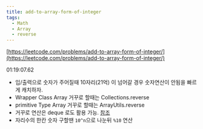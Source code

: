 ```yaml
---
title: add-to-array-form-of-integer
tags:
  - Math
  - Array
  - reverse
---
```

[https://leetcode.com/problems/add-to-array-form-of-integer/](https://leetcode.com/problems/add-to-array-form-of-integer/)

<!--more-->

01:19:07.62

- 입/출력으로 숫자가 주어질때 10자리(21억) 이 넘어갈 경우 숫자연산이 안됨을 빠르게 캐치하자.
- Wrapper Class Array 거꾸로 할때는 Collections.reverse
- primitive Type Array 거꾸로 할때는 ArrayUtils.reverse
- 거꾸로 연산은 deque 로도 활용 가능. [참조](https://soft.plusblog.co.kr/24)
- 자리수의 한칸 숫자 구할땐 `10^n`으로 나눈뒤 `%10` 연산
